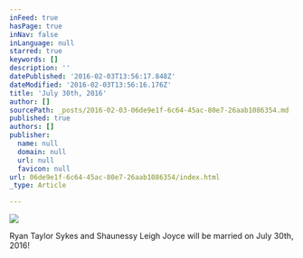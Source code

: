 ```yaml
---
inFeed: true
hasPage: true
inNav: false
inLanguage: null
starred: true
keywords: []
description: ''
datePublished: '2016-02-03T13:56:17.848Z'
dateModified: '2016-02-03T13:56:16.176Z'
title: 'July 30th, 2016'
author: []
sourcePath: _posts/2016-02-03-06de9e1f-6c64-45ac-80e7-26aab1086354.md
published: true
authors: []
publisher:
  name: null
  domain: null
  url: null
  favicon: null
url: 06de9e1f-6c64-45ac-80e7-26aab1086354/index.html
_type: Article

---
```

![](https://s3-us-west-2.amazonaws.com/the-grid-img/p/ca6e7211d31d6357f632e613fa8a7f1f05675ea8.jpg)

Ryan Taylor Sykes and Shaunessy Leigh Joyce will be married on July 30th, 2016!